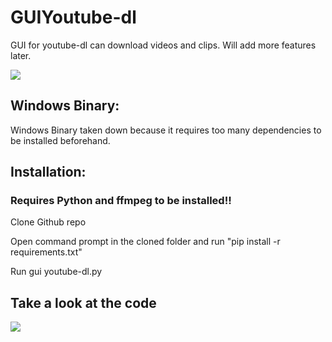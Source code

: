 # GUIYoutube-dl
GUI for youtube-dl can download videos and clips. Will add more features later.

<img src='https://github.com/Shalmon123/GUIYoutube-dl/blob/main/gui snap4.png?raw=true'>

## Windows Binary:
Windows Binary taken down because it requires too many dependencies to be installed beforehand.



## Installation:
### Requires Python and ffmpeg to be installed!!

Clone Github repo

Open command prompt in the cloned folder and run "pip install -r requirements.txt"

Run gui youtube-dl.py


## Take a look at the code

<img src='https://github.com/Shalmon123/GUIYoutube-dl/blob/main/code.png?raw=true'>
